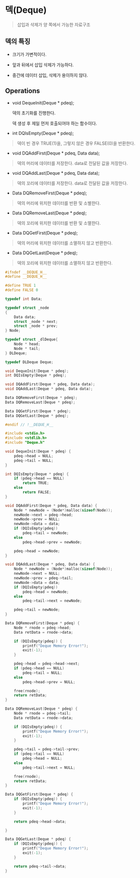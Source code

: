 # 덱(Deque)
> 삽입과 삭제가 양 쪽에서 가능한 자료구조

## 덱의 특징

* 크기가 가변적이다.

* 앞과 뒤에서 삽입 삭제가 가능하다.

* 중간에 데이터 삽입, 삭제가 용이하지 않다.

## Operations

* void DequeInit(Deque * pdeq);

    덱의 초기화를 진행한다.
    
    덱 생성 후 제일 먼저 호출되어야 하는 함수이다.

* int DQIsEmpty(Deque * pdeq);
>덱이 빈 경우 TRUE(1)을, 그렇지 않은 경우 FALSE(0)을 반환한다.

* void DQAddFirst(Deque * pdeq, Data data);
> 덱의 머리에 데이터를 저장한다. data로 전달된 값을 저장한다.

* void DQAddLast(Deque * pdeq, Data data);
> 덱의 꼬리에 데이터를 저장한다. data로 전달된 값을 저장한다.

* Data DQRemoveFirst(Deque * pdeq);
>덱의 머리에 위치한 데이터를 반환 및 소별한다.

* Data DQRemoveLast(Deque * pdeq);
> 덱의 꼬리에 위치한 데이터를 반환 및 소멸한다.

* Data DQGetFirst(Deque * pdeq);
> 덱의 머리에 위치한 데이터를 소멸하지 않고 반환한다.

* Data DQGetLast(Deque * pdeq);
> 덱의 꼬리에 위치한 데이터를 소멸하지 않고 반환한다.

```c
#ifndef __DEQUE_H__
#define __DEQUE_H__

#define TRUE 1
#define FALSE 0

typedef int Data;

typedef struct _node
{
	Data data;
	struct _node * next;
	struct _node * prev;
} Node;

typedef struct _dlDeque{
	Node * head;
	Node * tail;
} DLDeque;

typedef DLDeque Deque;

void DequeInit(Deque * pdeq);
int DQIsEmpty(Deque * pdeq);

void DQAddFirst(Deque * pdeq, Data data);
void DQAddLast(Deque * pdeq, Data data);

Data DQRemoveFirst(Deque * pdeq);
Data DQRemoveLast(Deque * pdeq);

Data DQGetFirst(Deque * pdeq);
Data DQGetLast(Deque * pdeq);

#endif // !__DEQUE_H__
```

```c
#include <stdio.h>
#include <stdlib.h>
#include "Deque.h"

void DequeInit(Deque * pdeq) {
	pdeq->head = NULL;
	pdeq->tail = NULL;
}

int DQIsEmpty(Deque * pdeq) {
	if (pdeq->head == NULL)
		return TRUE;
	else
		return FALSE;
}

void DQAddFirst(Deque * pdeq, Data data) {
	Node * newNode = (Node*)malloc(sizeof(Node));
	newNode->next = pdeq->head;
	newNode->prev = NULL;
	newNode->data = data;
	if (DQIsEmpty(pdeq))
		pdeq->tail = newNode;
	else
		pdeq->head->prev = newNode;

	pdeq->head = newNode;
}

void DQAddLast(Deque * pdeq, Data data) {
	Node * newNode = (Node*)malloc(sizeof(Node));
	newNode->next = NULL;
	newNode->prev = pdeq->tail;
	newNode->data = data;
	if (DQIsEmpty(pdeq))
		pdeq->head = newNode;
	else
		pdeq->tail->next = newNode;

	pdeq->tail = newNode;
}

Data DQRemoveFirst(Deque * pdeq) {
	Node * rnode = pdeq->head;
	Data retData = rnode->data;

	if (DQIsEmpty(pdeq)) {
		printf("Deque Memory Error!");
		exit(-1);
	}

	pdeq->head = pdeq->head->next;
	if (pdeq->head == NULL)
		pdeq->tail = NULL;
	else
		pdeq->head->prev = NULL;

	free(rnode);
	return retData;
}

Data DQRemoveLast(Deque * pdeq) {
	Node * rnode = pdeq->tail;
	Data retData = rnode->data;

	if (DQIsEmpty(pdeq)) {
		printf("Deque Memory Error!");
		exit(-1);
	}

	pdeq->tail = pdeq->tail->prev;
	if (pdeq->tail == NULL)
		pdeq->head = NULL;
	else
		pdeq->tail->next = NULL;

	free(rnode);
	return retData;
}

Data DQGetFirst(Deque * pdeq) {
	if (DQIsEmpty(pdeq)) {
		printf("Deque Memory Error!");
		exit(-1);
	}

	return pdeq->head->data;

}

Data DQGetLast(Deque * pdeq) {
	if (DQIsEmpty(pdeq)) {
		printf("Deque Memory Error!");
		exit(-1);
	}

	return pdeq->tail->data;
}
```